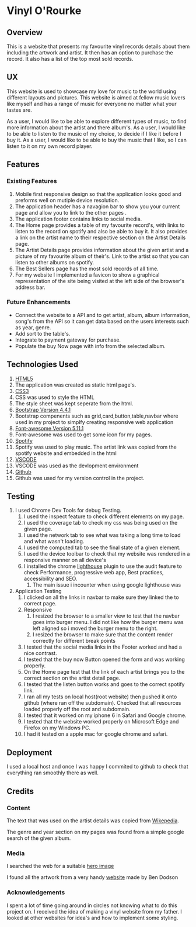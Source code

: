 
# Vinyl O'Rourke 

## Overview
This is a website that presents my favourite vinyl records details about them including the artwork and artist. It then has an option to purchase the record. It also has a list of the top most sold records.


## UX
This website is used to showcase my love for music to the world using different layouts and pictures. This website is aimed at fellow music lovers like myself and has a range of music for everyone no matter what your tastes are.

As a user, I would like to be able to explore different types of music, to find more information about the artist and there album's.
As a user, I would like to be able to listen to the music of my choice, to decide if I like it before I buy it.
As a user, I would like to be able to buy the music that I like, so I can listen to it on my own record player.


## Features
### Existing Features
1. Mobile first responsive design so that the application looks good and preforms well on mutiple device resolution.
2. The application header has a navagion bar to show you your current page and allow you to link to the other pages .
3. The application footer contains links to social media.
4. The Home page provides a table of my favourite record's, with links to listen to the record on spotify and also be able to buy it. It also provides a link on the artist name to their respective section on the Artist Details page.
5. The Artist Details page provides information about the given artist and a picture of my favourite album of their's. Link to the artist so that you can listen to other albums on spotify.
6. The Best Sellers page has the most sold records of all time.
7. For my website I implemented a favicon to show a graphical representation of the site being visited at the left side of the browser's address bar. 

### Future Enhancements
* Connect the website to a API and to get artist, album, album information, song's from the API so it can get data based on the users interests such as year, genre.
* Add sort to the table's.
* Integrate to payment gateway for purchase.
* Populate the buy Now page with info from the selected album.


## Technologies Used
1. [HTML5](https://en.wikipedia.org/wiki/HTML5 )
 1. The application was created as static html page's.
2. [CSS3](https://en.wikipedia.org/wiki/Cascading_Style_Sheets )
 1. CSS was used to style the HTML
 2. The style sheet was kept seperate from the html.
3. [Bootstrap Version 4.4.1](https://getbootstrap.com/ )
 1. Bootstrap compenents such as grid,card,button,table,navbar where used in my project to simplfy creating responsive web application
4. [Font-awesome Version 5.11.1](https://fontawesome.com/ ) 
 1. Font-awesome was used to get some icon for my pages.
5. [Spotify](https://spotify.com)
 1. Spotify was used to play music. The artist link was copied from the spotify website and embedded in the html
6. [VSCODE](https://code.visualstudio.com/ ) 
 1. VSCODE was used as the devlopment environment
7. [Github](https://github.com/ )
 1. Github was used for my version control in the project. 


## Testing
1. I used Chrome Dev Tools for debug Testing.
    1. I used the inspect feature to check different elements on my page.
    2. I used the coverage tab to check my css was being used on the given page.
    3. I used the network tab to see what was taking a long time to load and what wasn't loading.
    4. I used the computed tab to see the final state of a given element.
    5. I used the device toolbar to check that my website was rendered in a responsive manner on all device's
    6. I installed the chrome [lighthouse](https://developers.google.com/web/tools/lighthouse) plugin to use the audit feature to check Performance, progressive web app, Best practices, accessibility and SEO.
        1. The main issue i incounter when using google lighthouse was 
2. Application Testing
    1. I clicked on all the links in navbar to make sure they linked the to correct page.
    2. Responsive
        1. I resized the browser to a smaller view to test that the navbar goes into burger menu. I did not like how the burger menu was left aligned so i moved the burger menu to the right.
        2. I resized the browser to make sure that the content render correctly for different break points
    3. I tested that the social media links in the Footer worked and had a nice contrast.
    4. I tested that the buy now Button opened the form and was working properly.
    5. On the Home page test that the link of each artist brings you to the correct section on the artist detail page.
    6. I tested that the listen button works and goes to the correct spotify link.
    7. I ran all my tests on local host(root website) then pushed it onto github (where ran off the subdomain). Checked that all resources loaded properly off the root and subdomain.
    8. I tested that it worked on my iphone 6 in Safari and Google chrome.
    9. I tested that the website worked properly on Microsoft Edge and Firefox on my Windows PC.
    10. I had it tested on a apple mac for google chrome and safari.


## Deployment
I used a local host and once I was happy I commited to github to check that everything ran smoothly there as well. 

## Credits

### Content
The text that was used on the artist details was copied from [Wikepedia](https://en.wikipedia.org/wiki/).

The genre and year section on my pages was found from a simple google search of the given album.

### Media
I searched the web for a suitable [hero image](http://adamleerosenfeld.com/useful-content-personal-leadership/)

I found all the artwork from a very handy [website](https://bendodson.com/projects/itunes-artwork-finder/ ) made by Ben Dodson 

### Acknowledgements
I spent a lot of time going around in circles not knowing what to do this project on.
I received the idea of making a vinyl website from my father.
I looked at other websites for idea's and how to implement some styling.



